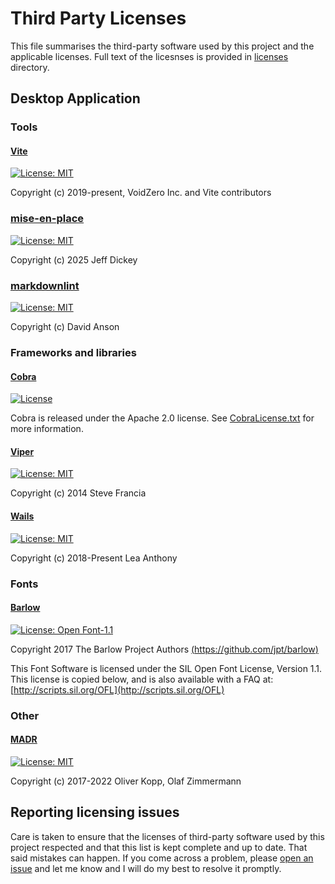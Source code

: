 # Third Party Licenses

This file summarises the third-party software used by this project and the applicable licenses.
Full text of the licesnses is provided in [licenses](licenses) directory.

## Desktop Application

### Tools

#### [Vite](licenses/ViteLicense.txt)

[![License: MIT](https://img.shields.io/badge/License-MIT-yellow.svg)](https://github.com/vitejs/vite/blob/main/LICENSE)

Copyright (c) 2019-present, VoidZero Inc. and Vite contributors

### [mise-en-place](licenses/mise-en-place.txt)

[![License: MIT](https://img.shields.io/badge/License-MIT-yellow.svg)](https://github.com/jdx/mise/blob/main/LICENSE)

Copyright (c) 2025 Jeff Dickey

### [markdownlint](licenses/markdownlint.txt)

[![License: MIT](https://img.shields.io/badge/License-MIT-yellow.svg)](https://github.com/DavidAnson/markdownlint/blob/main/LICENSE)

Copyright (c) David Anson

### Frameworks and libraries

#### [Cobra](licenses/CobraLicense.txt)

[![License](https://img.shields.io/badge/License-Apache_2.0-blue.svg)](https://github.com/spf13/cobra/blob/main/LICENSE.txt)

Cobra is released under the Apache 2.0 license. See [CobraLicense.txt](licenses/CobraLicense.txt) for more information.

#### [Viper](licenses/ViperLicense.txt)

[![License: MIT](https://img.shields.io/badge/License-MIT-yellow.svg)](https://github.com/spf13/viper/blob/master/LICENSE)

Copyright (c) 2014 Steve Francia

#### [Wails](licenses/WailsLicense.txt)

[![License: MIT](https://img.shields.io/badge/License-MIT-yellow.svg)](https://github.com/wailsapp/wails/blob/master/LICENSE)

Copyright (c) 2018-Present Lea Anthony

### Fonts

#### [Barlow](licenses/BarlowFontLicense.txt)

[![License: Open Font-1.1](https://img.shields.io/badge/License-OFL_1.1-lightgreen.svg)](https://github.com/jpt/barlow/blob/main/OFL.txt)

Copyright 2017 The Barlow Project Authors [(https://github.com/jpt/barlow)](https://github.com/jpt/barlow)

This Font Software is licensed under the SIL Open Font License, Version 1.1.
This license is copied below, and is also available with a FAQ at:
[http://scripts.sil.org/OFL](http://scripts.sil.org/OFL)

### Other

#### [MADR](licenses/MADR.txt)

[![License: MIT](https://img.shields.io/badge/License-MIT-yellow.svg)](https://github.com/adr/madr/blob/develop/LICENSE.MIT)

Copyright (c) 2017-2022 Oliver Kopp, Olaf Zimmermann

## Reporting licensing issues

Care is taken to ensure that the licenses of third-party software used by this project respected and
that this list is kept complete and up to date. That said mistakes can happen.
If you come across a problem, please [open an issue](https://github.com/HibiscusCollective/hibikey/issues) and
let me know and I will do my best to resolve it promptly.
